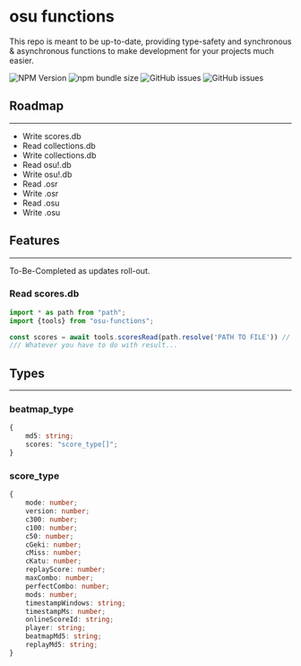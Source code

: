 # osu functions

This repo is meant to be up-to-date, providing type-safety and synchronous & asynchronous functions to make development for your projects much easier.

![NPM Version](https://img.shields.io/npm/v/osu-functions)  ![npm bundle size](https://img.shields.io/bundlephobia/min/osu-functions) ![GitHub issues](https://img.shields.io/github/issues/konotorii/osu-functions) ![GitHub issues](https://img.shields.io/github/issues/konotorii/osu-functions)


## Roadmap
- - -

- Write scores.db
- Read collections.db
- Write collections.db
- Read osu!.db
- Write osu!.db
- Read .osr
- Write .osr
- Read .osu
- Write .osu


## Features
- - -

To-Be-Completed as updates roll-out.

### Read scores.db
```ts
import * as path from "path";
import {tools} from "osu-functions";

const scores = await tools.scoresRead(path.resolve('PATH TO FILE')) // returns beatmap_type[]
/// Whatever you have to do with result...
```


## Types
- - -
### beatmap_type
```ts
{
    md5: string;
    scores: "score_type[]";
}
```
### score_type
```ts
{
    mode: number;
    version: number;
    c300: number;
    c100: number;
    c50: number;
    cGeki: number;
    cMiss: number;
    cKatu: number;
    replayScore: number;
    maxCombo: number;
    perfectCombo: number;
    mods: number;
    timestampWindows: string;
    timestampMs: number;
    onlineScoreId: string;
    player: string;
    beatmapMd5: string;
    replayMd5: string;
}

```